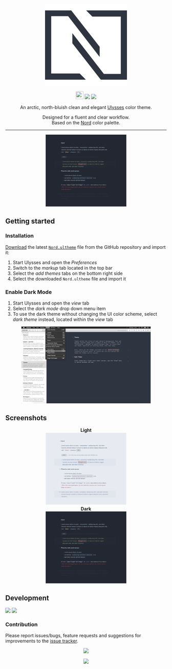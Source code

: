 <p align="center"><img src="src/assets/Nord-logo.svg" /></p>

<p align="center"><img src="https://assets-cdn.github.com/favicon.ico" width=24 height=24/> <a href="https://github.com/RowanFeely/nord-ulysses/releases/latest"><img src="https://img.shields.io/github/release/rowanfeely/nord-ulysses.svg?style=flat-square"/></a> <a href="https://github.com/arcticicestudio/nord/releases/tag/v0.2.0"><img src="https://img.shields.io/badge/Nord-v0.2.0-88C0D0.svg?style=flat-square"/></a></p>

<p align="center">An arctic, north-bluish clean and elegant <a href="https://ulyssesapp.com">Ulysses</a> color theme.</p>

<p align="center">Designed for a fluent and clear workflow.<br>
Based on the <a href="https://github.com/arcticicestudio/nord">Nord</a> color palette.</p>

---

<p align="center"><img src="https://github.com/RowanFeely/nord-ulysses/blob/master/src/assets/screenshot_dark.png?raw=true" style="max-width:50%;"/>

## Getting started
### Installation
[Download](https://github.com/RowanFeely/nord-ulysses/raw/master/src/Nord.ultheme) the latest [`Nord.ultheme`](https://github.com/RowanFeely/nord-ulysses/blob/master/src/Nord.ultheme) file from the GitHub repository and import it:
  1. Start Ulysses and open the *Preferences*
  2. Switch to the *markup* tab located in the top bar
  3. Select the *add themes* tabs on the bottom right side
  4. Select the downloaded `Nord.ultheme` file and import it


  ### Enable Dark Mode
  1. Start Ulysses and open the *view* tab
  3. Select the *dark mode* drop down menu item
  4. To use the dark theme without changing the UI color scheme, select *dark theme* instead, located within the *view* tab
<p align="center"><img src="https://github.com/RowanFeely/nord-ulysses/blob/master/src/assets/darkmode.png?raw=true" style="max-width:80%;"/></p>


## Screenshots


<p align="center"><strong>Light</strong><br><img src="https://github.com/RowanFeely/nord-ulysses/blob/master/src/assets/screenshot.png?raw=true" style="max-width:50%"><br><strong>Dark</strong><br><img src="https://github.com/RowanFeely/nord-ulysses/blob/master/src/assets/screenshot_dark.png?raw=true" style="max-width:50%;"/></p>

## Development
[![](https://img.shields.io/badge/Changelog-0.2.0-81A1C1.svg?style=flat-square)](https://github.com/rowanfeely/nord-ulysses/blob/v0.2.0/CHANGELOG.md) [![](https://img.shields.io/badge/Workflow-gitflow--branching--model-81A1C1.svg?style=flat-square)](http://nvie.com/posts/a-successful-git-branching-model)

### Contribution
Please report issues/bugs, feature requests and suggestions for improvements to the [issue tracker](https://github.com/rowanfeely/nord-ulysses/issues).

<p align="center"><img src="https://cdn.rawgit.com/arcticicestudio/nord/develop/src/assets/banner-footer-mountains.svg" /></p>


<p align="center"><a href="http://www.apache.org/licenses/LICENSE-2.0"><img src="https://img.shields.io/badge/License-Apache_2.0-5E81AC.svg?style=flat-square"/></a>